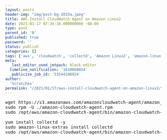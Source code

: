 ```yaml
---
layout: posts
header-img: "img/post-bg-2015a.jpeg"
title: AWS Install CloudWatch Agent on Amazon Linux2
date: 2021-01-17 07:34:10.000000000 -08:00
type: post
parent_id: '0'
published: true
password: ''
status: publish
categories: []
tags: ['aws', 'cloudwatch', 'collectd', 'Amazon Linux2', 'amazon-linux-extras']
meta:
  _last_editor_used_jetpack: block-editor
  timeline_notification: '1610868854'
  _publicize_job_id: '53544106924'
author:
  'Scratches'
permalink: "/2021/01/17/aws-install-cloudwatch-agent-on-amazon-linux2/"
---
```

<pre>
wget https://s3.amazonaws.com/amazoncloudwatch-agent/amazon_linux/amd64/latest/amazon-cloudwatch-agent.rpm
sudo rpm -U ./amazon-cloudwatch-agent.rpm
sudo /opt/aws/amazon-cloudwatch-agent/bin/amazon-cloudwatch-agent-config-wizard

yum install collectd -y
sudo amazon-linux-extras install collectd
sudo /opt/aws/amazon-cloudwatch-agent/bin/amazon-cloudwatch-agent-ctl -a fetch-config -m ec2 -s -c file:config.json
</pre>


